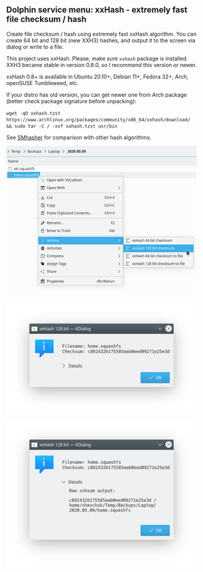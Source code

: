 ## Dolphin service menu: xxHash - extremely fast file checksum / hash

Create file checksum / hash using extremely fast xxHash algorithm. You can create 64 bit and 128 bit (new XXH3) hashes, and output it to the screen via dialog or write to a file.

This project uses xxHash. Please, make sure `xxhash` package is installed. XXH3 became stable in version 0.8.0, so I recommend this version or newer.

xxHash 0.8+ is available in Ubuntu 20.10+, Debian 11+, Fedora 32+, Arch, openSUSE Tumbleweed, etc.

If your distro has old version, you can get newer one from Arch package (better check package signature before unpacking):

`wget -qO xxhash.tzst https://www.archlinux.org/packages/community/x86_64/xxhash/download/ && sudo tar -C / -xvf xxhash.tzst usr/bin`

See [SMhasher](https://rurban.github.io/smhasher) for comparison with other hash algorithms.

![Screenshot](screenshot.png)

![Screenshot](screenshot-2.png)

![Screenshot](screenshot-3.png)
